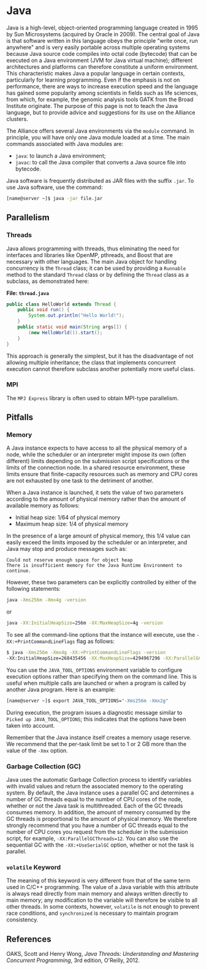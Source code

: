 # Java

Java is a high-level, object-oriented programming language created in 1995 by Sun Microsystems (acquired by Oracle in 2009).  The central goal of Java is that software written in this language obeys the principle "write once, run anywhere" and is very easily portable across multiple operating systems because Java source code compiles into octal code (bytecode) that can be executed on a Java environment (JVM for Java virtual machine); different architectures and platforms can therefore constitute a uniform environment. This characteristic makes Java a popular language in certain contexts, particularly for learning programming. Even if the emphasis is not on performance, there are ways to increase execution speed and the language has gained some popularity among scientists in fields such as life sciences, from which, for example, the genomic analysis tools GATK from the Broad Institute originate. The purpose of this page is not to teach the Java language, but to provide advice and suggestions for its use on the Alliance clusters.


The Alliance offers several Java environments via the `module` command. In principle, you will have only one Java module loaded at a time. The main commands associated with Java modules are:

*   `java`: to launch a Java environment;
*   `javac`: to call the Java compiler that converts a Java source file into bytecode.

Java software is frequently distributed as JAR files with the suffix `.jar`. To use Java software, use the command:

```bash
[name@server ~]$ java -jar file.jar
```

## Parallelism

### Threads

Java allows programming with threads, thus eliminating the need for interfaces and libraries like OpenMP, pthreads, and Boost that are necessary with other languages. The main Java object for handling concurrency is the `Thread` class; it can be used by providing a `Runnable` method to the standard `Thread` class or by defining the `Thread` class as a subclass, as demonstrated here:

**File: `thread.java`**

```java
public class HelloWorld extends Thread {
    public void run() {
        System.out.println("Hello World!");
    }
    public static void main(String args[]) {
        (new HelloWorld()).start();
    }
}
```

This approach is generally the simplest, but it has the disadvantage of not allowing multiple inheritance; the class that implements concurrent execution cannot therefore subclass another potentially more useful class.

### MPI

The `MPJ Express` library is often used to obtain MPI-type parallelism.


## Pitfalls

### Memory

A Java instance expects to have access to all the physical memory of a node, while the scheduler or an interpreter might impose its own (often different) limits depending on the submission script specifications or the limits of the connection node. In a shared resource environment, these limits ensure that finite-capacity resources such as memory and CPU cores are not exhausted by one task to the detriment of another.

When a Java instance is launched, it sets the value of two parameters according to the amount of physical memory rather than the amount of available memory as follows:

*   Initial heap size: 1/64 of physical memory
*   Maximum heap size: 1/4 of physical memory

In the presence of a large amount of physical memory, this 1/4 value can easily exceed the limits imposed by the scheduler or an interpreter, and Java may stop and produce messages such as:

```
Could not reserve enough space for object heap
There is insufficient memory for the Java Runtime Environment to continue.
```

However, these two parameters can be explicitly controlled by either of the following statements:

```bash
java -Xms256m -Xmx4g -version
```

or

```bash
java -XX:InitialHeapSize=256m -XX:MaxHeapSize=4g -version
```

To see all the command-line options that the instance will execute, use the `-XX:+PrintCommandLineFlags` flag as follows:

```bash
$ java -Xms256m -Xmx4g -XX:+PrintCommandLineFlags -version
-XX:InitialHeapSize=268435456 -XX:MaxHeapSize=4294967296 -XX:ParallelGCThreads=4 -XX:+PrintCommandLineFlags -XX:+UseCompressedOops -XX:+UseParallelGC
```

You can use the `JAVA_TOOL_OPTIONS` environment variable to configure execution options rather than specifying them on the command line. This is useful when multiple calls are launched or when a program is called by another Java program. Here is an example:

```bash
[name@server ~]$ export JAVA_TOOL_OPTIONS="-Xms256m -Xmx2g"
```

During execution, the program issues a diagnostic message similar to `Picked up JAVA_TOOL_OPTIONS`; this indicates that the options have been taken into account.

Remember that the Java instance itself creates a memory usage reserve. We recommend that the per-task limit be set to 1 or 2 GB more than the value of the `-Xmx` option.


### Garbage Collection (GC)

Java uses the automatic Garbage Collection process to identify variables with invalid values and return the associated memory to the operating system. By default, the Java instance uses a parallel GC and determines a number of GC threads equal to the number of CPU cores of the node, whether or not the Java task is multithreaded. Each of the GC threads consumes memory. In addition, the amount of memory consumed by the GC threads is proportional to the amount of physical memory. We therefore strongly recommend that you have a number of GC threads equal to the number of CPU cores you request from the scheduler in the submission script, for example, `-XX:ParallelGCThreads=12`. You can also use the sequential GC with the `-XX:+UseSerialGC` option, whether or not the task is parallel.


### `volatile` Keyword

The meaning of this keyword is very different from that of the same term used in C/C++ programming. The value of a Java variable with this attribute is always read directly from main memory and always written directly to main memory; any modification to the variable will therefore be visible to all other threads. In some contexts, however, `volatile` is not enough to prevent race conditions, and `synchronized` is necessary to maintain program consistency.


## References

OAKS, Scott and Henry Wong, *Java Threads: Understanding and Mastering Concurrent Programming*, 3rd edition, O'Reilly, 2012.

